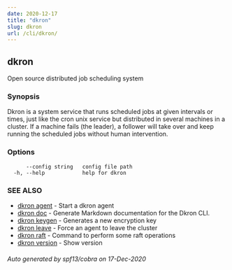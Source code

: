 ```yaml
---
date: 2020-12-17
title: "dkron"
slug: dkron
url: /cli/dkron/
---
```

## dkron

Open source distributed job scheduling system

### Synopsis

Dkron is a system service that runs scheduled jobs at given intervals or times,
just like the cron unix service but distributed in several machines in a cluster.
If a machine fails (the leader), a follower will take over and keep running the scheduled jobs without human intervention.

### Options

```
      --config string   config file path
  -h, --help            help for dkron
```

### SEE ALSO

* [dkron agent](/cli/dkron_agent/)	 - Start a dkron agent
* [dkron doc](/cli/dkron_doc/)	 - Generate Markdown documentation for the Dkron CLI.
* [dkron keygen](/cli/dkron_keygen/)	 - Generates a new encryption key
* [dkron leave](/cli/dkron_leave/)	 - Force an agent to leave the cluster
* [dkron raft](/cli/dkron_raft/)	 - Command to perform some raft operations
* [dkron version](/cli/dkron_version/)	 - Show version

###### Auto generated by spf13/cobra on 17-Dec-2020
